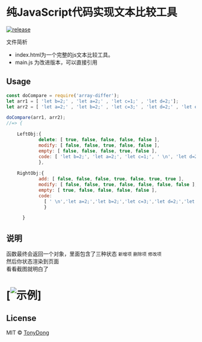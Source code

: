 # 纯JavaScript代码实现文本比较工具

[![release](https://img.shields.io/badge/release-1.0.02-blue.svg)](https://github.com/tonyDx/frontEndDiffHelper)


文件简析

- index.html为一个完整的js文本比较工具。
- main.js 为改进版本，可以直接引用

## Usage

```js
const doCompare = require('array-differ');
let arr1 = [ 'let b=2;' , 'let a=2;' , 'let c=1;' , 'let d=2;'];
let arr2 = [ 'let a=2;' , 'let b=2;' , 'let c=3;' , 'let d=2;' , 'let e=2;' , 'let f=3;'];

doCompare(arr1, arr2);
//=> { 

	LeftObj:{ 
			delete: [ true, false, false, false, false ],
	     	modify: [ false, false, true, false, false ],
	     	empty: [ false, false, false, true, false ],
	     	code: [ 'let b=2;', 'let a=2;', 'let c=1;', ' \n', 'let d=2;' ] 
	     	},
  	
  	RightObj:{
		 	add: [ false, false, false, true, false, true, true ],
	     	modify: [ false, false, true, false, false, false, false ],
	     	empty: [ true, false, false, false, false ],
	     	code:
		      [ ' \n','let a=2;','let b=2;','let c=3;','let d=2;','let e=2;','let f=3;' ] 
		      } 

	  }

```

## 说明

函数最终会返回一个对象，里面包含了三种状态 `新增项` `删除项` `修改项`     
然后你状态渲染到页面     
看看截图就明白了

# [![示例](https://raw.githubusercontent.com/tonyDx/frontEndDiffHelper/master/test.png)]



## License

MIT © [TonyDong](/license)
